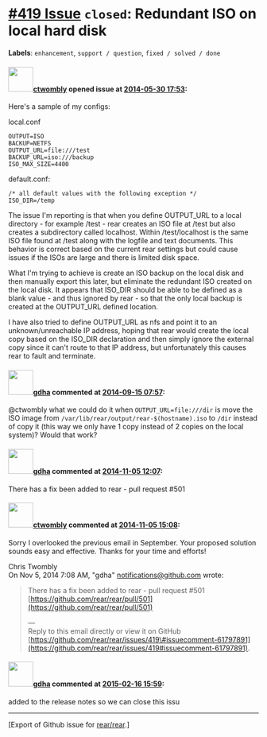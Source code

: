 [\#419 Issue](https://github.com/rear/rear/issues/419) `closed`: Redundant ISO on local hard disk
=================================================================================================

**Labels**: `enhancement`, `support / question`, `fixed / solved / done`

#### <img src="https://avatars.githubusercontent.com/u/7747912?v=4" width="50">[ctwombly](https://github.com/ctwombly) opened issue at [2014-05-30 17:53](https://github.com/rear/rear/issues/419):

Here's a sample of my configs:

local.conf

    OUTPUT=ISO
    BACKUP=NETFS
    OUTPUT_URL=file:///test
    BACKUP_URL=iso:///backup
    ISO_MAX_SIZE=4400

default.conf:

    /* all default values with the following exception */
    ISO_DIR=/temp

The issue I'm reporting is that when you define OUTPUT\_URL to a local
directory - for example /test - rear creates an ISO file at /test but
also creates a subdirectory called localhost. Within /test/localhost is
the same ISO file found at /test along with the logfile and text
documents. This behavior is correct based on the current rear settings
but could cause issues if the ISOs are large and there is limited disk
space.

What I'm trying to achieve is create an ISO backup on the local disk and
then manually export this later, but eliminate the redundant ISO created
on the local disk. It appears that ISO\_DIR should be able to be defined
as a blank value - and thus ignored by rear - so that the only local
backup is created at the OUTPUT\_URL defined location.

I have also tried to define OUTPUT\_URL as nfs and point it to an
unknown/unreachable IP address, hoping that rear would create the local
copy based on the ISO\_DIR declaration and then simply ignore the
external copy since it can't route to that IP address, but unfortunately
this causes rear to fault and terminate.

#### <img src="https://avatars.githubusercontent.com/u/888633?u=cdaeb31efcc0048d3619651aa18dd4b76e636b21&v=4" width="50">[gdha](https://github.com/gdha) commented at [2014-09-15 07:57](https://github.com/rear/rear/issues/419#issuecomment-55561499):

@ctwombly what we could do it when `OUTPUT_URL=file:///dir` is move the
ISO image from `/var/lib/rear/output/rear-$(hostname).iso` to `/dir`
instead of copy it (this way we only have 1 copy instead of 2 copies on
the local system)? Would that work?

#### <img src="https://avatars.githubusercontent.com/u/888633?u=cdaeb31efcc0048d3619651aa18dd4b76e636b21&v=4" width="50">[gdha](https://github.com/gdha) commented at [2014-11-05 12:07](https://github.com/rear/rear/issues/419#issuecomment-61797891):

There has a fix been added to rear - pull request \#501

#### <img src="https://avatars.githubusercontent.com/u/7747912?v=4" width="50">[ctwombly](https://github.com/ctwombly) commented at [2014-11-05 15:08](https://github.com/rear/rear/issues/419#issuecomment-61820834):

Sorry I overlooked the previous email in September. Your proposed
solution  
sounds easy and effective. Thanks for your time and efforts!

Chris Twombly  
On Nov 5, 2014 7:08 AM, "gdha" <notifications@github.com> wrote:

> There has a fix been added to rear - pull request \#501  
> [https://github.com/rear/rear/pull/501](https://github.com/rear/rear/pull/501)
>
> —  
> Reply to this email directly or view it on GitHub  
> [https://github.com/rear/rear/issues/419\#issuecomment-61797891](https://github.com/rear/rear/issues/419#issuecomment-61797891).

#### <img src="https://avatars.githubusercontent.com/u/888633?u=cdaeb31efcc0048d3619651aa18dd4b76e636b21&v=4" width="50">[gdha](https://github.com/gdha) commented at [2015-02-16 15:59](https://github.com/rear/rear/issues/419#issuecomment-74529964):

added to the release notes so we can close this issu

------------------------------------------------------------------------

\[Export of Github issue for
[rear/rear](https://github.com/rear/rear).\]
